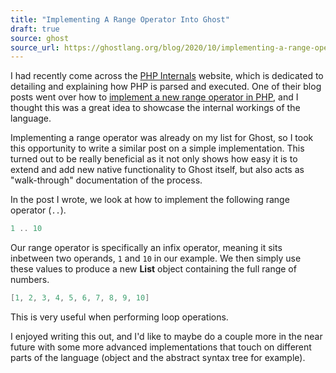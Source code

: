 ```yaml
---
title: "Implementing A Range Operator Into Ghost"
draft: true
source: ghost
source_url: https://ghostlang.org/blog/2020/10/implementing-a-range-operator-into-ghost
---
```


I had recently come across the [PHP Internals](https://phpinternals.net/) website, which is dedicated to detailing and explaining how PHP is parsed and executed. One of their blog posts went over how to [implement a new range operator in PHP](https://phpinternals.net/articles/implementing_a_range_operator_into_php), and I thought this was a great idea to showcase the internal workings of the language.

Implementing a range operator was already on my list for Ghost, so I took this opportunity to write a similar post on a simple implementation. This turned out to be really beneficial as it not only shows how easy it is to extend and add new native functionality to Ghost itself, but also acts as "walk-through" documentation of the process.

In the post I wrote, we look at how to implement the following range operator (`..`).

```go
1 .. 10
```

Our range operator is specifically an infix operator, meaning it sits inbetween two operands, `1` and `10` in our example. We then simply use these values to produce a new **List** object containing the full range of numbers.

```go
[1, 2, 3, 4, 5, 6, 7, 8, 9, 10]
```

This is very useful when performing loop operations.

I enjoyed writing this out, and I'd like to maybe do a couple more in the near future with some more advanced implementations that touch on different parts of the language (object and the abstract syntax tree for example).